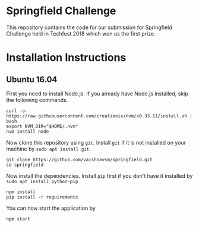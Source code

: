 # Springfield Challenge

This repository contains the code for our submission for Springfield Challenge held in Techfest 2018 which won us the first prize.

# Installation Instructions

## Ubuntu 16.04

First you need to install Node.js. If you already have Node.js installed, skip the following commands.

```
curl -o- https://raw.githubusercontent.com/creationix/nvm/v0.33.11/install.sh | bash
export NVM_DIR="$HOME/.nvm"
nvm install node
```

Now clone this repository using `git`. Install `git` if it is not installed on your machine by `sudo apt install git`.
```
git clone https://github.com/vaishnavsm/springfield.git
cd springfield
```

Now install the dependencies. Install `pip` first if you don't have it installed by `sudo apt install python-pip`
```
npm install
pip install -r requirements
```
You can now start the application by
```
npm start
```

